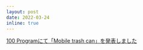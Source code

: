 ```yaml
---
layout: post
date: 2022-03-24
inline: true
---
```


[100 Programにて「Mobile trash can」を発表しました](/blog/2022/100P/)
